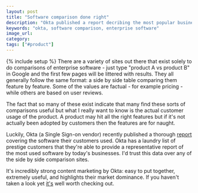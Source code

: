 ```yaml
---
layout: post
title: "Software comparison done right"
description: "Okta published a report decribing the most popular business software of their customers. It's a much better way to evaluate software rather than a side by side feature comparison."
keywords: "okta, software comparison, enterprise software"
image_url:
category:
tags: ["#product"]
---
```

{% include setup %}
There are a variety of sites out there that exist solely to do comparisons of enterprise software - just type "product A vs product B" in Google and the first few pages will be littered with results. They all generally follow the same format: a side by side table comparing them feature by feature. Some of the values are factual - for example pricing - while others are based on user reviews.

The fact that so many of these exist indicate that many find these sorts of comparisons useful but what I really want to know is the actual customer usage of the product. A product may hit all the right features but if it's not actually been adopted by customers then the features are for naught.

Luckily, Okta (a Single Sign-on vendor) recently published a thorough [report](https://www.okta.com/businesses-at-work/2020/) covering the software their customers used. Okta has a laundry list of prestige customers that they're able to provide a representative report of the most used software by today's businesses. I'd trust this data over any of the side by side comparison sites.

It's incredibly strong content marketing by Okta: easy to put together, extremely useful, and highlights their market dominance. If you haven't taken a look yet [it's](https://www.okta.com/businesses-at-work/2020/) well worth checking out.
